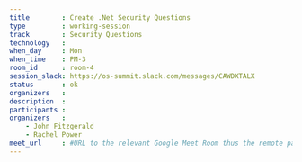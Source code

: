```yaml
---
title        : Create .Net Security Questions
type         : working-session
track        : Security Questions
technology   :
when_day     : Mon
when_time    : PM-3
room_id      : room-4
session_slack: https://os-summit.slack.com/messages/CAWDXTALX
status       : ok
organizers   :
description  :
participants :
organizers   :
    - John Fitzgerald
    - Rachel Power
meet_url     : #URL to the relevant Google Meet Room thus the remote participants can join a session
---
```

